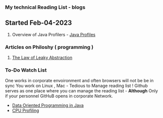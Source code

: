 ### My technical Reading List - blogs 
## Started Feb-04-2023

1. Overview of Java Profilers -  [ Java Profiles ](https://www.infoq.com/articles/open-source-java-profilers/)   



### Articles on Philoshy ( programming )
1. [ The Law of Leaky Abstraction ]()


### To-Do Watch List

One works in corporate envoironment and often browsers will not be be in sync 
You work on Linux , Mac - Tedious to Manage reading list ! 
Github serves as one place where you can manage the reading list - **Although** Only if your personnel GitHuB opens in corporate Network.

- [ Data Oriented Programming in Java ](https://youtu.be/Y2pmZlP-cOU?si=I13_iABTut93zCwv)
- [ CPU Profiling ](https://www.dynatrace.com/news/blog/optimizing-java-xpath-cpu-and-memory-overhead/)


    

